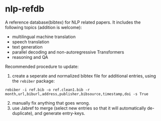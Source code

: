 # nlp-refdb
A reference database(bibtex) for NLP related papers. It includes the following topics (addition is welcome): 

- multilingual machine translation
- speech translation
- text generation
- parallel decoding and non-autoregressive Transformers
- reasoning and QA 

Recommended procedure to update:
1. create a seperate and normalized bibtex file for additional entries, using the `rebiber` package:
```
rebiber -i ref.bib -o ref.clean1.bib -r month,url,biburl,address,publisher,bibsource,timestamp,doi -s True
```
2. manually fix anything that goes wrong. 
3. use Jabref to merge (select new entries so that it will automatically de-duplicate), and generate entry-keys. 

